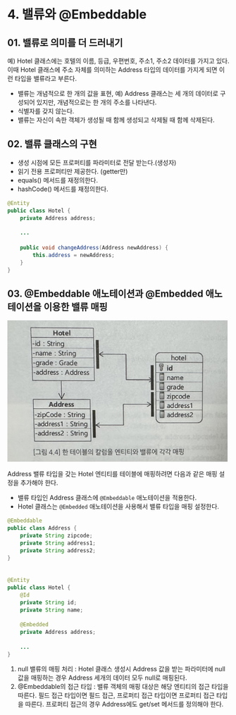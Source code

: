 # 4. 밸류와 @Embeddable
## 01. 밸류로 의미를 더 드러내기
예) Hotel 클래스에는 호텔의 이름, 등급, 우편번호, 주소1, 주소2 데이터를 가지고 있다. 이때 Hotel 클래스에 주소 자체를 의미하는 Address 타입의 데이터를 가지게 되면 이런 타입을 밸류라고 부른다.
* 밸류는 개념적으로 한 개의 값을 표현, 예) Address 클래스는 세 개의 데이터로 구성되어 있지만, 개념적으로는 한 개의 주소를 나타낸다.
* 식별자를 갖지 않는다.
* 밸류는 자신이 속한 객체가 생성될 때 함께 생성되고 삭제될 때 함께 삭제된다.

## 02. 밸류 클래스의 구현
* 생성 시점에 모든 프로퍼티를 파라미터로 전달 받는다.(생성자)
* 읽기 전용 프로퍼티만 제공한다. (getter만)
* equals() 메서드를 재정의한다.
* hashCode() 메서드를 재정의한다.

```java
@Entity
public class Hotel {
    private Address address;
    
    ...
    
    public void changeAddress(Address newAddress) {
        this.address = newAddress;
    }
}
```

## 03. @Embeddable 애노테이션과 @Embedded 애노테이션을 이용한 밸류 매핑
<img src="img/밸류타입예시.jpeg" width="500px">

Address 밸류 타입을 갖는 Hotel 엔티티를 테이블에 매핑하려면 다음과 같은 매핑 설정을 추가해야 한다.
* 밸류 타입인 Address 클래스에 `@Embeddable` 애노테이션을 적용한다.
* Hotel 클래스는 `@Embedded` 애노테이션을 사용해서 밸류 타입을 매핑 설정한다.

```java
@Embeddable
public class Address {
    private String zipcode;
    private String address1;
    private String address2;
}


@Entity
public class Hotel {
    @Id
    private String id;
    private String name;
    
    @Embedded
    private Address address;
    
    ...
}
```

1. null 밸류의 매핑 처리 : Hotel 클래스 생성시 Address 값을 받는 파라미터에 null 값을 매핑하는 경우 Address 세개의 데이터 모두 null로 매핑된다.
2. @Embeddable의 접근 타입 : 밸류 객체의 매핑 대상은 해당 엔티티의 접근 타입을 따른다. 필드 접근 타입이면 필드 접근, 프로퍼티 접근 타입이면 프로퍼티 접근 타입을 따른다. 프로퍼티 접근의 경우 Address에도 get/set 메서드를 정의해야 한다.